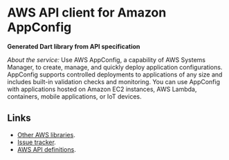 # AWS API client for Amazon AppConfig

**Generated Dart library from API specification**

*About the service:*
Use AWS AppConfig, a capability of AWS Systems Manager, to create, manage,
and quickly deploy application configurations. AppConfig supports controlled
deployments to applications of any size and includes built-in validation
checks and monitoring. You can use AppConfig with applications hosted on
Amazon EC2 instances, AWS Lambda, containers, mobile applications, or IoT
devices.

## Links

- [Other AWS libraries](https://github.com/agilord/aws_client/tree/master/generated).
- [Issue tracker](https://github.com/agilord/aws_client/issues).
- [AWS API definitions](https://github.com/aws/aws-sdk-js/tree/master/apis).
